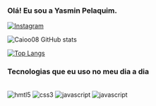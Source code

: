 ### Olá! Eu sou a Yasmin Pelaquim.

[![Instagram](https://img.shields.io/badge/Instagram-E4405F?style=for-the-badge&logo=instagram&logoColor=white)](https://www.instagram.com/yasminpelaquim/)

![Caioo08 GitHub stats](https://github-readme-stats.vercel.app/api?username=YasminPelaquim&show_icons=true&theme=dark)

[![Top Langs](https://github-readme-stats.vercel.app/api/top-langs/?username=YasminPelaquim&layout=donut-vertical)](https://github.com/anuraghazra/github-readme-stats)


### Tecnologias que eu uso no meu dia a dia

<div style="display: inline_block"> </br>
    <img style="align-items" alt="hmtl5" src="https://img.shields.io/badge/HTML5-E34F26?style=for-the-badge&logo=html5&logoColor=white">
    <img style="align-items" alt="css3" src="https://img.shields.io/badge/CSS3-1572B6?style=for-the-badge&logo=css3&logoColor=white">
    <img style="align-items" alt="javascript" src="https://img.shields.io/badge/MySQL-00000F?style=for-the-badge&logo=mysql&logoColor=white">
    <img style="align-items" alt="javascript" src="https://img.shields.io/badge/c%23-%23239120.svg?style=for-the-badge&logo=csharp&logoColor=white">
</div>

<br> <br>

